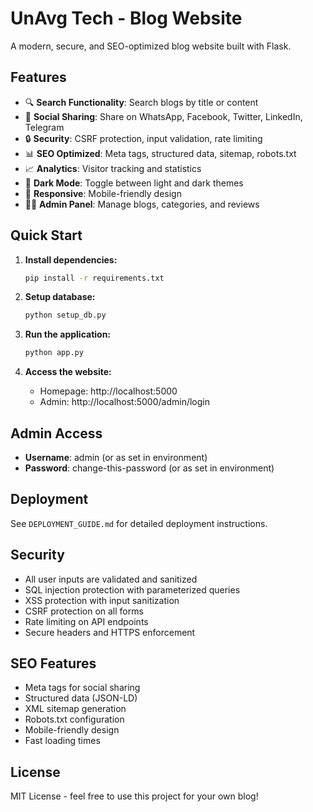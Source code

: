 # UnAvg Tech - Blog Website

A modern, secure, and SEO-optimized blog website built with Flask.

## Features

- 🔍 **Search Functionality**: Search blogs by title or content
- 📱 **Social Sharing**: Share on WhatsApp, Facebook, Twitter, LinkedIn, Telegram
- 🔒 **Security**: CSRF protection, input validation, rate limiting
- 📊 **SEO Optimized**: Meta tags, structured data, sitemap, robots.txt
- 📈 **Analytics**: Visitor tracking and statistics
- 🌙 **Dark Mode**: Toggle between light and dark themes
- 📱 **Responsive**: Mobile-friendly design
- 👨‍💼 **Admin Panel**: Manage blogs, categories, and reviews

## Quick Start

1. **Install dependencies:**
   ```bash
   pip install -r requirements.txt
   ```

2. **Setup database:**
   ```bash
   python setup_db.py
   ```

3. **Run the application:**
   ```bash
   python app.py
   ```

4. **Access the website:**
   - Homepage: http://localhost:5000
   - Admin: http://localhost:5000/admin/login

## Admin Access

- **Username**: admin (or as set in environment)
- **Password**: change-this-password (or as set in environment)

## Deployment

See `DEPLOYMENT_GUIDE.md` for detailed deployment instructions.

## Security

- All user inputs are validated and sanitized
- SQL injection protection with parameterized queries
- XSS protection with input sanitization
- CSRF protection on all forms
- Rate limiting on API endpoints
- Secure headers and HTTPS enforcement

## SEO Features

- Meta tags for social sharing
- Structured data (JSON-LD)
- XML sitemap generation
- Robots.txt configuration
- Mobile-friendly design
- Fast loading times

## License

MIT License - feel free to use this project for your own blog!
